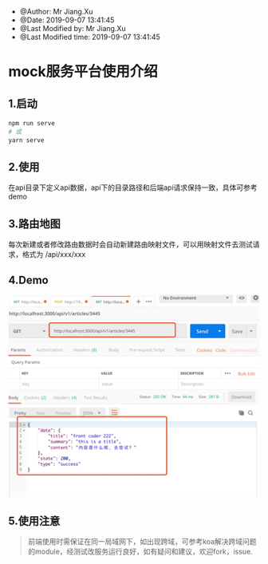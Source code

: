
 * @Author: Mr Jiang.Xu 
 * @Date: 2019-09-07 13:41:45 
 * @Last Modified by:   Mr Jiang.Xu 
 * @Last Modified time: 2019-09-07 13:41:45

 
# mock服务平台使用介绍

## 1.启动
``` bash
npm run serve
# 或
yarn serve
```

## 2.使用
在api目录下定义api数据，api下的目录路径和后端api请求保持一致，具体可参考demo

## 3.路由地图
每次新建或者修改路由数据时会自动新建路由映射文件，可以用映射文件去测试请求，格式为 /api/xxx/xxx

## 4.Demo
<img src="./intro.jpg"/>

## 5.使用注意
>前端使用时需保证在同一局域网下，如出现跨域，可参考koa解决跨域问题的module，经测试改服务运行良好，如有疑问和建议，欢迎fork，issue.